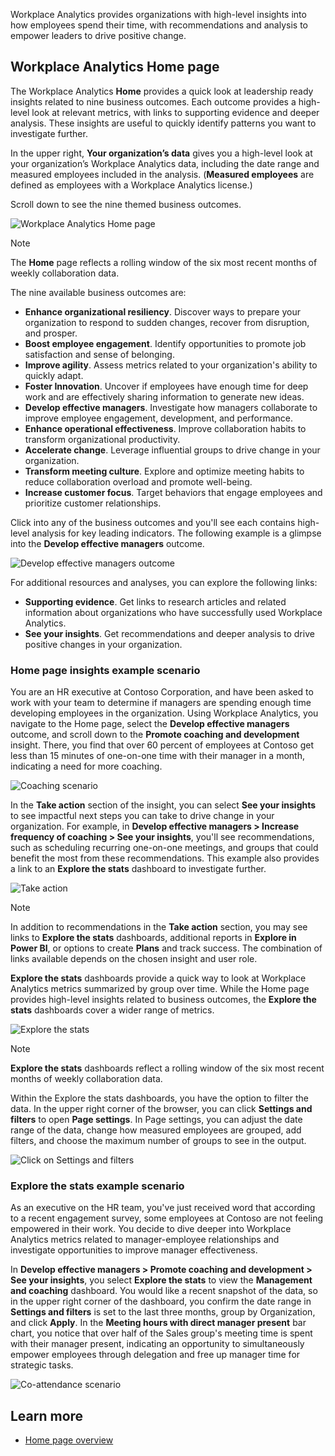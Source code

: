Workplace Analytics provides organizations with high-level insights into how employees spend their time, with recommendations and analysis to empower leaders to drive positive change.

## Workplace Analytics Home page

The Workplace Analytics **Home** provides a quick look at leadership ready insights related to nine business outcomes. Each outcome provides a high-level look at relevant metrics, with links to supporting evidence and deeper analysis. These insights are useful to quickly identify patterns you want to investigate further.

In the upper right, **Your organization’s data** gives you a high-level look at your organization’s Workplace Analytics data, including the date range and measured employees included in the analysis. (**Measured employees** are defined as employees with a Workplace Analytics license.)

Scroll down to see the nine themed business outcomes.

![Workplace Analytics Home page](../media/home-page.png)

> [!NOTE] 
> The **Home** page reflects a rolling window of the six most recent months of weekly collaboration data.

The nine available business outcomes are:

- **Enhance organizational resiliency**. Discover ways to prepare your organization to respond to sudden changes, recover from disruption, and prosper.
- **Boost employee engagement**. Identify opportunities to promote job satisfaction and sense of belonging.
- **Improve agility**. Assess metrics related to your organization's ability to quickly adapt.
- **Foster Innovation**. Uncover if employees have enough time for deep work and are effectively sharing information to generate new ideas.
- **Develop effective managers**. Investigate how managers collaborate to improve employee engagement, development, and performance.
- **Enhance operational effectiveness**. Improve collaboration habits to transform organizational productivity.
- **Accelerate change**. Leverage influential groups to drive change in your organization.
- **Transform meeting culture**. Explore and optimize meeting habits to reduce collaboration overload and promote well-being.
- **Increase customer focus**. Target behaviors that engage employees and prioritize customer relationships.

Click into any of the business outcomes and you'll see each contains high-level analysis for key leading indicators. The following example is a glimpse into the **Develop effective managers** outcome.

![Develop effective managers outcome](../media/develop-managers.png)

For additional resources and analyses, you can explore the following links:

- **Supporting evidence**. Get links to research articles and related information about organizations who have successfully used Workplace Analytics.
- **See your insights**. Get recommendations and deeper analysis to drive positive changes in your organization.

### Home page insights example scenario

You are an HR executive at Contoso Corporation, and have been asked to work with your team to determine if managers are spending enough time developing employees in the organization. Using Workplace Analytics, you navigate to the Home page, select the **Develop effective managers** outcome, and scroll down to the **Promote coaching and development** insight. There, you find that over 60 percent of employees at Contoso get less than 15 minutes of one-on-one time with their manager in a month, indicating a need for more coaching.

![Coaching scenario](../media/coaching-scenario.png)

In the **Take action** section of the insight, you can select **See your insights** to see impactful next steps you can take to drive change in your organization. For example, in **Develop effective managers > Increase frequency of coaching > See your insights**, you'll see recommendations, such as scheduling recurring one-on-one meetings, and groups that could benefit the most from these recommendations. This example also provides a link to an **Explore the stats** dashboard to investigate further.

![Take action](../media/take-action-to-best-practices.png)

> [!NOTE]
> In addition to recommendations in the **Take action** section, you may see links to **Explore the stats** dashboards, additional reports in **Explore in Power BI**, or options to create **Plans** and track success. The combination of links available depends on the chosen insight and user role.

**Explore the stats** dashboards provide a quick way to look at Workplace Analytics metrics summarized by group over time. While the Home page provides high-level insights related to business outcomes, the **Explore the stats** dashboards cover a wider range of metrics. 

![Explore the stats](../media/explore-the-stats.png)

> [!NOTE]
> **Explore the stats** dashboards reflect a rolling window of the six most recent months of weekly collaboration data.

Within the Explore the stats dashboards, you have the option to filter the data. In the upper right corner of the browser, you can click **Settings and filters** to open **Page settings**. In Page settings, you can adjust the date range of the data, change how measured employees are grouped, add filters, and choose the maximum number of groups to see in the output.

![Click on Settings and filters](../media/settings-filters.png)

### Explore the stats example scenario

As an executive on the HR team, you've just received word that according to a recent engagement survey, some employees at Contoso are not feeling empowered in their work. You decide to dive deeper into Workplace Analytics metrics related to manager-employee relationships and investigate opportunities to improve manager effectiveness.

In **Develop effective managers > Promote coaching and development > See your insights**, you select **Explore the stats** to view the **Management and coaching** dashboard. You would like a recent snapshot of the data, so in the upper right corner of the dashboard, you confirm the date range in **Settings and filters** is set to the last three months, group by Organization, and click **Apply**. In the **Meeting hours with direct manager present** bar chart, you notice that over half of the Sales group's meeting time is spent with their manager present, indicating an opportunity to simultaneously empower employees through delegation and free up manager time for strategic tasks.

![Co-attendance scenario](../media/co-attendance-scenario.png)

## Learn more

- [Home page overview](https://docs.microsoft.com/workplace-analytics/use/insights?azure-portal=true)
